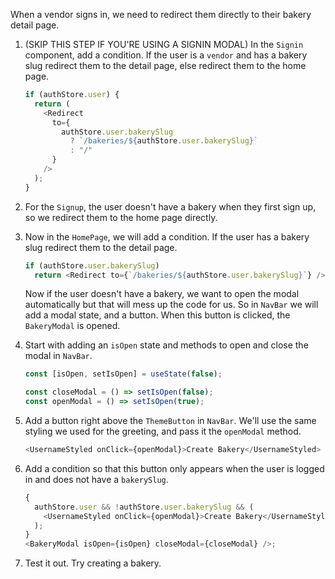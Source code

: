When a vendor signs in, we need to redirect them directly to their bakery detail page.

1. (SKIP THIS STEP IF YOU'RE USING A SIGNIN MODAL) In the `Signin` component, add a condition. If the user is a `vendor` and has a bakery slug redirect them to the detail page, else redirect them to the home page.

   ```javascript
   if (authStore.user) {
     return (
       <Redirect
         to={
           authStore.user.bakerySlug
             ? `/bakeries/${authStore.user.bakerySlug}`
             : "/"
         }
       />
     );
   }
   ```

2. For the `Signup`, the user doesn't have a bakery when they first sign up, so we redirect them to the home page directly.

3. Now in the `HomePage`, we will add a condition. If the user has a bakery slug redirect them to the detail page.

   ```javascript
   if (authStore.user.bakerySlug)
     return <Redirect to={`/bakeries/${authStore.user.bakerySlug}`} />;
   ```

   Now if the user doesn't have a bakery, we want to open the modal automatically but that will mess up the code for us. So in `NavBar` we will add a modal state, and a button. When this button is clicked, the `BakeryModal` is opened.

4. Start with adding an `isOpen` state and methods to open and close the modal in `NavBar`.

   ```javascript
   const [isOpen, setIsOpen] = useState(false);

   const closeModal = () => setIsOpen(false);
   const openModal = () => setIsOpen(true);
   ```

5. Add a button right above the `ThemeButton` in `NavBar`. We'll use the same styling we used for the greeting, and pass it the `openModal` method.

   ```javascript
   <UsernameStyled onClick={openModal}>Create Bakery</UsernameStyled>
   ```

6. Add a condition so that this button only appears when the user is logged in and does not have a `bakerySlug`.

   ```javascript
   {
     authStore.user && !authStore.user.bakerySlug && (
       <UsernameStyled onClick={openModal}>Create Bakery</UsernameStyled>
     );
   }
   <BakeryModal isOpen={isOpen} closeModal={closeModal} />;
   ```

7. Test it out. Try creating a bakery.
